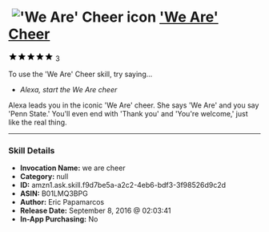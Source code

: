 # &nbsp;<img src="skill_icon" alt="'We Are' Cheer icon" width="36"> ['We Are' Cheer](http://alexa.amazon.com/#skills/amzn1.ask.skill.f9d7be5a-a2c2-4eb6-bdf3-3f98526d9c2d)
![5 stars](../../images/ic_star_black_18dp_1x.png)![5 stars](../../images/ic_star_black_18dp_1x.png)![5 stars](../../images/ic_star_black_18dp_1x.png)![5 stars](../../images/ic_star_black_18dp_1x.png)![5 stars](../../images/ic_star_black_18dp_1x.png) 3

To use the 'We Are' Cheer skill, try saying...

* *Alexa, start the We Are cheer*

Alexa leads you in the iconic 'We Are' cheer. She says 'We Are' and you say 'Penn State.' You'll even end with 'Thank you' and 'You're welcome,' just like the real thing.

***

### Skill Details

* **Invocation Name:** we are cheer
* **Category:** null
* **ID:** amzn1.ask.skill.f9d7be5a-a2c2-4eb6-bdf3-3f98526d9c2d
* **ASIN:** B01LMQ3BPG
* **Author:** Eric Papamarcos
* **Release Date:** September 8, 2016 @ 02:03:41
* **In-App Purchasing:** No
